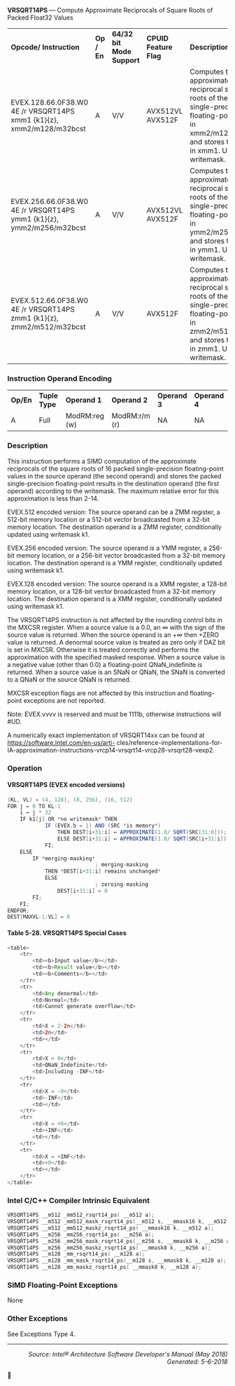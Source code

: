 <b>VRSQRT14PS</b> — Compute Approximate Reciprocals of Square Roots of Packed Float32 Values
<table>
	<tr>
		<td><b>Opcode/ Instruction</b></td>
		<td><b>Op / En</b></td>
		<td><b>64/32 bit Mode Support</b></td>
		<td><b>CPUID Feature Flag</b></td>
		<td><b>Description</b></td>
	</tr>
	<tr>
		<td>EVEX.128.66.0F38.W0 4E /r VRSQRT14PS xmm1 {k1}{z}, xmm2/m128/m32bcst</td>
		<td>A</td>
		<td>V/V</td>
		<td>AVX512VL AVX512F</td>
		<td>Computes the approximate reciprocal square roots of the packed single-precision floating-point values in xmm2/m128/m32bcst and stores the results in xmm1. Under writemask.</td>
	</tr>
	<tr>
		<td>EVEX.256.66.0F38.W0 4E /r VRSQRT14PS ymm1 {k1}{z}, ymm2/m256/m32bcst</td>
		<td>A</td>
		<td>V/V</td>
		<td>AVX512VL AVX512F</td>
		<td>Computes the approximate reciprocal square roots of the packed single-precision floating-point values in ymm2/m256/m32bcst and stores the results in ymm1. Under writemask.</td>
	</tr>
	<tr>
		<td>EVEX.512.66.0F38.W0 4E /r VRSQRT14PS zmm1 {k1}{z}, zmm2/m512/m32bcst</td>
		<td>A</td>
		<td>V/V</td>
		<td>AVX512F</td>
		<td>Computes the approximate reciprocal square roots of the packed single-precision floating-point values in zmm2/m512/m32bcst and stores the results in zmm1. Under writemask.</td>
	</tr>
</table>


### Instruction Operand Encoding
<table>
	<tr>
		<td><b>Op/En</b></td>
		<td><b>Tuple Type</b></td>
		<td><b>Operand 1</b></td>
		<td><b>Operand 2</b></td>
		<td><b>Operand 3</b></td>
		<td><b>Operand 4</b></td>
	</tr>
	<tr>
		<td>A</td>
		<td>Full</td>
		<td>ModRM:reg (w)</td>
		<td>ModRM:r/m (r)</td>
		<td>NA</td>
		<td>NA</td>
	</tr>
</table>


### Description
This instruction performs a SIMD computation of the approximate reciprocals of the square roots of 16 packed
single-precision floating-point values in the source operand (the second operand) and stores the packed 
single-precision floating-point results in the destination operand (the first operand) according to the writemask. The
maximum relative error for this approximation is less than 2-14.

EVEX.512 encoded version: The source operand can be a ZMM register, a 512-bit memory location or a 512-bit
vector broadcasted from a 32-bit memory location. The destination operand is a ZMM register, conditionally
updated using writemask k1.

EVEX.256 encoded version: The source operand is a YMM register, a 256-bit memory location, or a 256-bit vector
broadcasted from a 32-bit memory location. The destination operand is a YMM register, conditionally updated using
writemask k1.

EVEX.128 encoded version: The source operand is a XMM register, a 128-bit memory location, or a 128-bit vector
broadcasted from a 32-bit memory location. The destination operand is a XMM register, conditionally updated using
writemask k1.

The VRSQRT14PS instruction is not affected by the rounding control bits in the MXCSR register. When a source
value is a 0.0, an ∞ with the sign of the source value is returned. When the source operand is an +∞ then +ZERO
value is returned. A denormal source value is treated as zero only if DAZ bit is set in MXCSR. Otherwise it is treated
correctly and performs the approximation with the specified masked response. When a source value is a negative
value (other than 0.0) a floating-point QNaN_indefinite is returned. When a source value is an SNaN or QNaN, the
SNaN is converted to a QNaN or the source QNaN is returned.

MXCSR exception flags are not affected by this instruction and floating-point exceptions are not reported.

Note: EVEX.vvvv is reserved and must be 1111b, otherwise instructions will \#UD.

A numerically exact implementation of VRSQRT14xx can be found at https://software.intel.com/en-us/arti-
cles/reference-implementations-for-IA-approximation-instructions-vrcp14-vrsqrt14-vrcp28-vrsqrt28-vexp2.

### Operation


#### VRSQRT14PS (EVEX encoded versions)
```java
(KL, VL) = (4, 128), (8, 256), (16, 512)
FOR j ← 0 TO KL-1
    i ← j * 32
    IF k1[j] OR *no writemask* THEN
            IF (EVEX.b = 1) AND (SRC *is memory*)
                THEN DEST[i+31:i] ← APPROXIMATE(1.0/ SQRT(SRC[31:0]));
                ELSE DEST[i+31:i] ← APPROXIMATE(1.0/ SQRT(SRC[i+31:i]));
            FI;
    ELSE 
        IF *merging-masking*
                            ; merging-masking
            THEN *DEST[i+31:i] remains unchanged*
            ELSE 
                            ; zeroing-masking
                DEST[i+31:i] ← 0
        FI;
    FI;
ENDFOR;
DEST[MAXVL-1:VL] ← 0
```
#### Table 5-28. VRSQRT14PS Special Cases
```java
<table>
	<tr>
		<td><b>Input value</b></td>
		<td><b>Result value</b></td>
		<td><b>Comments</b></td>
	</tr>
	<tr>
		<td>Any denormal</td>
		<td>Normal</td>
		<td>Cannot generate overflow</td>
	</tr>
	<tr>
		<td>X = 2-2n</td>
		<td>2n</td>
		<td></td>
	</tr>
	<tr>
		<td>X < 0</td>
		<td>QNaN_Indefinite</td>
		<td>Including -INF</td>
	</tr>
	<tr>
		<td>X = -0</td>
		<td>-INF</td>
		<td></td>
	</tr>
	<tr>
		<td>X = +0</td>
		<td>+INF</td>
		<td></td>
	</tr>
	<tr>
		<td>X = +INF</td>
		<td>+0</td>
		<td></td>
	</tr>
</table>

```
### Intel C/C++ Compiler Intrinsic Equivalent
```c
VRSQRT14PS __m512 _mm512_rsqrt14_ps( __m512 a);
VRSQRT14PS __m512 _mm512_mask_rsqrt14_ps(__m512 s, __mmask16 k, __m512 a);
VRSQRT14PS __m512 _mm512_maskz_rsqrt14_ps( __mmask16 k, __m512 a);
VRSQRT14PS __m256 _mm256_rsqrt14_ps( __m256 a);
VRSQRT14PS __m256 _mm256_mask_rsqrt14_ps(__m256 s, __mmask8 k, __m256 a);
VRSQRT14PS __m256 _mm256_maskz_rsqrt14_ps( __mmask8 k, __m256 a);
VRSQRT14PS __m128 _mm_rsqrt14_ps( __m128 a);
VRSQRT14PS __m128 _mm_mask_rsqrt14_ps(__m128 s, __mmask8 k, __m128 a);
VRSQRT14PS __m128 _mm_maskz_rsqrt14_ps( __mmask8 k, __m128 a);
```
### SIMD Floating-Point Exceptions
None

### Other Exceptions

See Exceptions Type 4.

 --- 
<p align="right"><i>Source: Intel® Architecture Software Developer's Manual (May 2018)<br>Generated: 5-6-2018</i></p>
